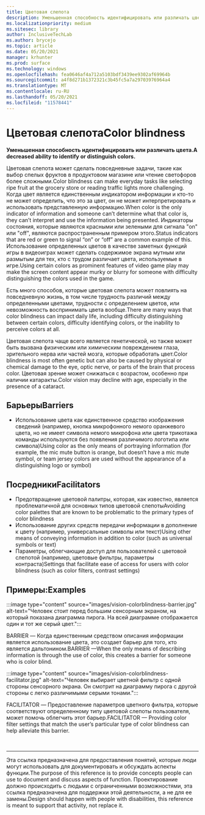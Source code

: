 ```yaml
---
title: Цветовая слепота
description: Уменьшенная способность идентифицировать или различать цвета
ms.localizationpriority: medium
ms.sitesec: library
author: InclusiveTechLab
ms.author: brycejo
ms.topic: article
ms.date: 05/20/2021
manager: krhunter
ms.prod: surface
ms.technology: windows
ms.openlocfilehash: fea0646af4a712a5103bdf3439ee9302af69964b
ms.sourcegitcommit: a4f8d271b1372321c3b45fc5a7a29703976964a4
ms.translationtype: MT
ms.contentlocale: ru-RU
ms.lasthandoff: 05/20/2021
ms.locfileid: "11578441"
---
```

# <a name="color-blindness"></a><span data-ttu-id="f4c8e-103">Цветовая слепота</span><span class="sxs-lookup"><span data-stu-id="f4c8e-103">Color blindness</span></span>

**<span data-ttu-id="f4c8e-104">Уменьшенная способность идентифицировать или различать цвета.</span><span class="sxs-lookup"><span data-stu-id="f4c8e-104">A decreased ability to identify or distinguish colors.</span></span>**

<span data-ttu-id="f4c8e-105">Цветовая слепота может сделать повседневные задачи, такие как выбор спелых фруктов в продуктовом магазине или чтение светофоров более сложными.</span><span class="sxs-lookup"><span data-stu-id="f4c8e-105">Color blindness can make everyday tasks like selecting ripe fruit at the grocery store or reading traffic lights more challenging.</span></span> <span data-ttu-id="f4c8e-106">Когда цвет является единственным индикатором информации и кто-то не может определить, что это за цвет, он не может интерпретировать и использовать представленную информацию.</span><span class="sxs-lookup"><span data-stu-id="f4c8e-106">When color is the only indicator of information and someone can’t determine what that color is, they can’t interpret and use the information being presented.</span></span> <span data-ttu-id="f4c8e-107">Индикаторы состояния, которые являются красными или зелеными для сигнала "on" или "off", являются распространенным примером этого.</span><span class="sxs-lookup"><span data-stu-id="f4c8e-107">Status indicators that are red or green to signal “on” or “off” are a common example of this.</span></span> <span data-ttu-id="f4c8e-108">Использование определенных цветов в качестве заметных функций игры в видеоиграх может сделать содержимое экрана мутным или размытым для тех, кто с трудом различает цвета, используемые в игре.</span><span class="sxs-lookup"><span data-stu-id="f4c8e-108">Using certain colors as prominent features of video game play may make the screen content appear murky or blurry for someone with difficulty distinguishing the colors used in the game.</span></span>

<span data-ttu-id="f4c8e-109">Есть много способов, которые цветовая слепота может повлиять на повседневную жизнь, в том числе трудность различий между определенными цветами, трудности с определением цветов, или невозможность воспринимать цвета вообще.</span><span class="sxs-lookup"><span data-stu-id="f4c8e-109">There are many ways that color blindness can impact daily life, including difficulty distinguishing between certain colors, difficulty identifying colors, or the inability to perceive colors at all.</span></span>

<span data-ttu-id="f4c8e-110">Цветовая слепота чаще всего является генетической, но также может быть вызвана физическим или химическим повреждением глаза, зрительного нерва или частей мозга, которые обработать цвет.</span><span class="sxs-lookup"><span data-stu-id="f4c8e-110">Color blindness is most often genetic but can also be caused by physical or chemical damage to the eye, optic nerve, or parts of the brain that process color.</span></span> <span data-ttu-id="f4c8e-111">Цветовая зрение может снижаться с возрастом, особенно при наличии катаракты.</span><span class="sxs-lookup"><span data-stu-id="f4c8e-111">Color vision may decline with age, especially in the presence of a cataract.</span></span>

## <a name="barriers"></a><span data-ttu-id="f4c8e-112">Барьеры</span><span class="sxs-lookup"><span data-stu-id="f4c8e-112">Barriers</span></span>
* <span data-ttu-id="f4c8e-113">Использование цвета как единственное средство изображения сведений (например, кнопка микрофонного немого оранжевого цвета, но не имеет символа немого микрофона или цвета трикотажа команды используются без появления различимого логотипа или символа)</span><span class="sxs-lookup"><span data-stu-id="f4c8e-113">Using color as the only means of portraying information (for example, the mic mute button is orange, but doesn’t have a mic mute symbol, or team jersey colors are used without the appearance of a distinguishing logo or symbol)</span></span>

## <a name="facilitators"></a><span data-ttu-id="f4c8e-114">Посредники</span><span class="sxs-lookup"><span data-stu-id="f4c8e-114">Facilitators</span></span>
* <span data-ttu-id="f4c8e-115">Предотвращение цветовой палитры, которая, как известно, является проблематичной для основных типов цветовой слепоты</span><span class="sxs-lookup"><span data-stu-id="f4c8e-115">Avoiding color palettes that are known to be problematic to the primary types of color blindness</span></span>
* <span data-ttu-id="f4c8e-116">Использование других средств передачи информации в дополнение к цвету (например, универсальные символы или текст)</span><span class="sxs-lookup"><span data-stu-id="f4c8e-116">Using other means of conveying information in addition to color (such as universal symbols or text)</span></span>
* <span data-ttu-id="f4c8e-117">Параметры, облегчающие доступ для пользователей с цветовой слепотой (например, цветовые фильтры, параметры контраста)</span><span class="sxs-lookup"><span data-stu-id="f4c8e-117">Settings that facilitate ease of access for users with color blindness (such as color filters, contrast settings)</span></span>


## <a name="examples"></a><span data-ttu-id="f4c8e-118">Примеры:</span><span class="sxs-lookup"><span data-stu-id="f4c8e-118">Examples</span></span>

:::image type="content" source="images/vision-colorblindness-barrier.jpg" alt-text="Человек стоит перед большим сенсорным экраном, на который показана диаграмма пирога. На всей диаграмме отображается один и тот же серый цвет.":::

<span data-ttu-id="f4c8e-121">BARRIER — Когда единственным средством описания информации является использование цвета, это создает барьер для того, кто является дальтонином.</span><span class="sxs-lookup"><span data-stu-id="f4c8e-121">BARRIER —When the only means of describing information is through the use of color, this creates a barrier for someone who is color blind.</span></span> 

:::image type="content" source="images/vision-colorblindness-facilitator.jpg" alt-text="Человек выбирает цветной фильтр с одной стороны сенсорного экрана. Он смотрит на диаграмму пирога с другой стороны с легко различимыми серыми тонами.":::

<span data-ttu-id="f4c8e-124">FACILITATOR — Предоставление параметров цветного фильтра, которые соответствуют определенному типу цветовой слепоты пользователя, может помочь облегчить этот барьер.</span><span class="sxs-lookup"><span data-stu-id="f4c8e-124">FACILITATOR — Providing color filter settings that match the user’s particular type of color blindness can help alleviate this barrier.</span></span> 

&nbsp;

[comment]: # (Заявление footer)
___
<span data-ttu-id="f4c8e-126">Эта ссылка предназначена для предоставления понятий, которые люди могут использовать для документировать и обсуждать аспекты функции.</span><span class="sxs-lookup"><span data-stu-id="f4c8e-126">The purpose of this reference is to provide concepts people can use to document and discuss aspects of function.</span></span> <span data-ttu-id="f4c8e-127">Проектирование должно происходить с людьми с ограниченными возможностями, эта ссылка предназначена для поддержки этой деятельности, а не для ее замены.</span><span class="sxs-lookup"><span data-stu-id="f4c8e-127">Design should happen with people with disabilities, this reference is meant to support that activity, not replace it.</span></span> 